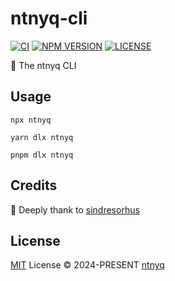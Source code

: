 # ntnyq-cli

[![CI](https://github.com/ntnyq/cli/workflows/CI/badge.svg)](https://github.com/ntnyq/cli/actions)
[![NPM VERSION](https://img.shields.io/npm/v/ntnyq.svg)](https://www.npmjs.com/package/ntnyq)
[![LICENSE](https://img.shields.io/github/license/ntnyq/cli.svg)](https://github.com/ntnyq/cli/blob/main/LICENSE)

:mega: The ntnyq CLI

## Usage

```shell
npx ntnyq
```

```shell
yarn dlx ntnyq
```

```shell
pnpm dlx ntnyq
```

## Credits

:bell: Deeply thank to [sindresorhus](https://www.npmjs.com/package/sindresorhus)

## License

[MIT](./LICENSE) License © 2024-PRESENT [ntnyq](https://github.com/ntnyq)
